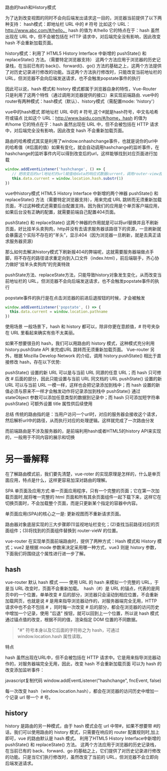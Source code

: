 路由的hash和History模式

为了达到改变视图的同时不会向后端发出请求这一目的，浏览器当前提供了以下两种支持：
hash模式：即地址栏 URL 中的 # 符号
比如这个 URL：<http://www.abc.com/#/hello，> hash 的值为 #/hello
它的特点在于：hash 虽然出现在 URL 中，但不会被包括在 HTTP 请求中，对后端完全没有影响，因此改变 hash 不会重新加载页面。

history模式：利用了 HTML5 History Interface 中新增的 pushState() 和 replaceState() 方法。（需要特定浏览器支持）
这两个方法应用于浏览器的历史记录栈，在当前已有的 back()、forward()、go() 方法的基础之上，这两个方法提供了对历史记录进行修改的功能。当这两个方法执行修改时，只能改变当前地址栏的 URL，但浏览器不会向后端发送请求，也不会触发popstate事件的执行

因此可以说，hash 模式和 history 模式都属于浏览器自身的特性，Vue-Router 只是利用了这两个特性（通过调用浏览器提供的接口）来实现前端路由.
vue中的router有两种模式：hash模式（默认）、history模式（需配置mode: 'history'）

vue中的hash模式
即地址栏 URL 中的 # 符号,这个#就是hash符号，中文名哈希符或锚点
比如这个 URL：<http://www.baidu.com/#/home，hash> 的值为 #/home
它的特点在于：hash 虽然出现在 URL 中，但不会被包括在 HTTP 请求中，对后端完全没有影响，因此改变 hash 不会重新加载页面。

路由的哈希模式其实是利用了window.onhashchange事件，也就是说你的url中的哈希值（#后面的值）如果有变化，就会自动调用hashchange的监听事件，在hashchange的监听事件内可以得到改变后的url，这样能够找到对应页面进行加载

```javascript
window.addEventListener('hashchange', () => {
   // 把改变后的url地址栏的url赋值给data的响应式数据current，调用router-view去加载对应的页面
   this.data.current = window.location.hash.substr(1)
})
```

vue中history模式
HTML5 History Interface 中新增的两个神器 pushState() 和 replaceState() 方法（需要特定浏览器支持），用来完成 URL 跳转而无须重新加载页面，不过这种模式还需要后台配置支持。因为我们的应用是个单页客户端应用，如果后台没有正确的配置，就需要前端自己配置404页面。

pushState() 和 replaceState() 这两个神器的作用就是可以将url替换并且不刷新页面，好比挂羊头卖狗肉，http并没有去请求服务器该路径下的资源，一旦刷新就会暴露这个实际不存在的“羊头”，显示404（因为浏览器一旦刷新，就是去真正请求服务器资源）

那么如何去解决history模式下刷新报404的弊端呢，这就需要服务器端做点手脚，将不存在的路径请求重定向到入口文件（index.html），前后端联手，齐心协力做好“挂羊头卖狗肉”的完美特效

pushState方法、replaceState方法，只能导致history对象发生变化，从而改变当前地址栏的 URL，但浏览器不会向后端发送请求，也不会触发popstate事件的执行

popstate事件的执行是在点击浏览器的前进后退按钮的时候，才会被触发

```javascript
window.addEventListener('popstate', () => {
  this.data.current = window.location.pathname
})
```

使用场景
一般场景下，hash 和 history 都可以，除非你更在意颜值，# 符号夹杂在 URL 里看起来确实有些不太美丽。

如果不想要很丑的 hash，我们可以用路由的 history 模式，这种模式充分利用 history.pushState API 来完成URL 跳转而无须重新加载页面。 Vue-router 另外，根据 Mozilla Develop Network 的介绍，调用 history.pushState() 相比于直接修改 hash，存在以下优势:

pushState() 设置的新 URL 可以是与当前 URL 同源的任意 URL；而 hash 只可修改 # 后面的部分，因此只能设置与当前 URL 同文档的 URL
pushState() 设置的新 URL 可以与当前 URL 一模一样，这样也会把记录添加到栈中；而 hash 设置的新值必须与原来不一样才会触发动作将记录添加到栈中
pushState() 通过 stateObject 参数可以添加任意类型的数据到记录中；而 hash 只可添加短字符串
pushState() 可额外设置 title 属性供后续使用

总结
传统的路由指的是：当用户访问一个url时，对应的服务器会接收这个请求，然后解析url中的路径，从而执行对应的处理逻辑。这样就完成了一次路由分发

而前端路由是不涉及服务器的，是前端利用hash或者HTML5的history API来实现的，一般用于不同内容的展示和切换

# 另一番解释

在了解路由模式前，我们要先清楚，vue-roter 的实现原理是怎样的，什么是单页面应用，特点是什么，这样更容易加深对路由的理解。

SPA 单页面及应用方式:单一页面应用程序，只有一个完整的页面；它在第一次加载页面时,就将唯一完整的 html 页面和所有其余页面组件一起下载下来，这样它在切换页面时，不会加载整个页面，而是只更新某个指定的容器中内容。

单页面应用(SPA)的核心之一是: 更新视图而不重新请求页面。

路由器对象底层实现的三大步骤即(1)监视地址栏变化；(2)查找当前路径对应的页面组件；(3)将找到的页面组件替换到 router-vieW 的位置。

vue-router 在实现单页面前端路由时，提供了两种方式：Hash 模式和 History 模式；vue2 是根据 mode 参数来决定采用哪一种方式，vue3 则是 history 参数，下面我们将围绕这个属性进行进一步了解。

## hash

vue-router 默认 hash 模式 —— 使用 URL 的 hash 来模拟一个完整的 URL，于是当 URL 改变时，页面不会重新加载。  hash（#）是 URL 的锚点，代表的是网页中的一个位置，单单改变 # 后的部分，浏览器只会滚动到相应位置，不会重新加载网页，也就是说 # 是用来指导浏览器动作的，对服务器端完全无用，HTTP 请求中也不会不包括 # ，同时每一次改变 # 后的部分，都会在浏览器的访问历史中增加一个记录，使用 "后退" 按钮，就可以回到上一个位置，所以说 hash 模式通过锚点值的改变，根据不同的值，渲染指定 DOM 位置的不同数据。

> "#" 符号本身以及它后面的字符称之为 hash，可通过 window.location.hash 属性读取。

特点

hash 虽然出现在URL中，但不会被包括在 HTTP 请求中。它是用来指导浏览器动作的，对服务器端完全无用，因此，改变 hash 不会重新加载页面
可以为 hash 的改变添加监听事件：

javascript复制代码   window.addEventListener("hashchange", fncEvent, false)

每一次改变 hash（window.location.hash），都会在浏览器的访问历史中增加一个记录
url 带一个 # 号。

## history

history 是路由的另一种模式，由于 hash 模式会在 url 中带#，如果不想要带 #的话，我们可以使用路由的 history 模式，只需要在响应的 router 配置规则时,加上即可，vue 的路由默认是 hash 模式。
利用了HTML5 History Interface中新增的 pushState() 和 replaceState() 方法。
这两个方法应用于浏览器的历史记录栈，在当前已有的 back、forward、go 的基础之上，它们提供了对历史记录进行修改的功能。只是当它们执行修改时，虽然改变了当前的 URL，但浏览器不会立即向后端发送请求。
